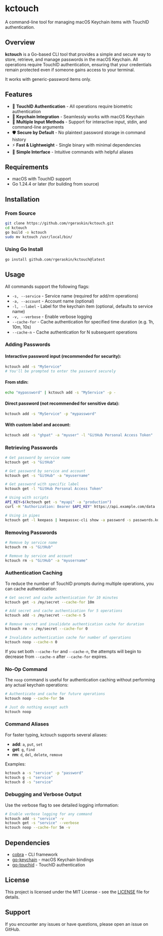 # kctouch

A command-line tool for managing macOS Keychain items with TouchID authentication.

## Overview

**kctouch** is a Go-based CLI tool that provides a simple and secure way to store, retrieve, and manage passwords in the macOS Keychain. All operations require TouchID authentication, ensuring that your credentials remain protected even if someone gains access to your terminal.

It works with generic-password items only.

## Features

- 🔐 **TouchID Authentication** - All operations require biometric authentication
- 🔑 **Keychain Integration** - Seamlessly works with macOS Keychain
- 📝 **Multiple Input Methods** - Support for interactive input, stdin, and command-line arguments
- 🛡️ **Secure by Default** - No plaintext password storage in command history
- ⚡ **Fast & Lightweight** - Single binary with minimal dependencies
- 🎯 **Simple Interface** - Intuitive commands with helpful aliases

## Requirements

- macOS with TouchID support
- Go 1.24.4 or later (for building from source)

## Installation

### From Source

```bash
git clone https://github.com/rgeraskin/kctouch.git
cd kctouch
go build -o kctouch
sudo mv kctouch /usr/local/bin/
```

### Using Go Install

```bash
go install github.com/rgeraskin/kctouch@latest
```

## Usage

All commands support the following flags:
- `-s, --service` - Service name (required for add/rm operations)
- `-a, --account` - Account name (optional)
- `-l, --label` - Label for the keychain item (optional, defaults to service name)
- `-v, --verbose` - Enable verbose logging
- `--cache-for` - Cache authentication for specified time duration (e.g. 1h, 10m, 10s)
- `--cache-n` - Cache authentication for N subsequent operations

### Adding Passwords

#### Interactive password input (recommended for security):
```bash
kctouch add -s "MyService"
# You'll be prompted to enter the password securely
```

#### From stdin:
```bash
echo "mypassword" | kctouch add -s "MyService" -p -
```

#### Direct password (not recommended for sensitive data):
```bash
kctouch add -s "MyService" -p "mypassword"
```

#### With custom label and account:
```bash
kctouch add -s "ghpat" -a "myuser" -l "GitHub Personal Access Token"
```

### Retrieving Passwords

```bash
# Get password by service name
kctouch get -s "GitHub"

# Get password by service and account
kctouch get -s "GitHub" -a "myusername"

# Get password with specific label
kctouch get -l "GitHub Personal Access Token"

# Using with scripts
API_KEY=$(kctouch get -s "myapi" -a "production")
curl -H "Authorization: Bearer $API_KEY" https://api.example.com/data

# Using in pipes
kctouch get -l keepass | keepassxc-cli show -a password -s passwords.kdbx my/password
```

### Removing Passwords

```bash
# Remove by service name
kctouch rm -s "GitHub"

# Remove by service and account
kctouch rm -s "GitHub" -a "myusername"
```

### Authentication Caching

To reduce the number of TouchID prompts during multiple operations, you can cache authentication:

```bash
# Get secret and cache authentication for 10 minutes
kctouch get -s /my/secret --cache-for 10m

# Add secret and cache authentication for 5 operations
kctouch add -s /my/secret --cache-n 5

# Remove secret and invalidate authentication cache for duration
kctouch rm -s /my/secret --cache-for 0

# Invalidate authentication cache for number of operations
kctouch noop --cache-n 0
```

If you set both `--cache-for` and `--cache-n`, the attempts will begin to decrease from `--cache-n` after `--cache-for` expires.

### No-Op Command

The `noop` command is useful for authentication caching without performing any actual keychain operations:

```bash
# Authenticate and cache for future operations
kctouch noop --cache-for 5m

# Just do nothing except auth
kctouch noop
```

### Command Aliases

For faster typing, kctouch supports several aliases:

- **add**: `a`, `put`, `set`
- **get**: `g`, `find`
- **rm**: `d`, `del`, `delete`, `remove`

Examples:
```bash
kctouch a -s "service" -p "password"
kctouch g -s "service"
kctouch d -s "service"
```

### Debugging and Verbose Output

Use the verbose flag to see detailed logging information:

```bash
# Enable verbose logging for any command
kctouch add -s "service" -v
kctouch get -s "service" --verbose
kctouch noop --cache-for 5m -v
```

## Dependencies

- [cobra](https://github.com/spf13/cobra) - CLI framework
- [go-keychain](https://github.com/keybase/go-keychain) - macOS Keychain bindings
- [go-touchid](https://github.com/ansxuman/go-touchid) - TouchID authentication

## License

This project is licensed under the MIT License - see the [LICENSE](LICENSE) file for details.

## Support

If you encounter any issues or have questions, please open an issue on GitHub.

